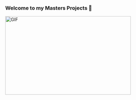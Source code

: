### Welcome to my Masters Projects 👋


<img align="center" alt="GIF" height="250"  width="400" src="https://i.ibb.co/Fn0bydF/9.gif" />
